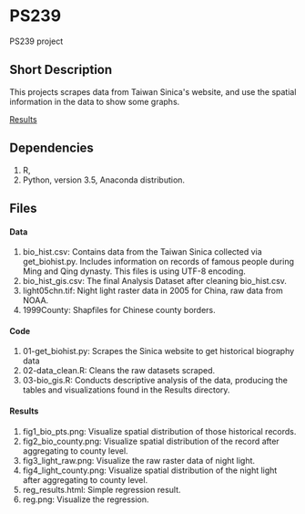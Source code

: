 # PS239
PS239 project

## Short Description

This projects scrapes data from Taiwan Sinica's website, and use the spatial information in the data to show some graphs.

[Results](Results/slide.md)

## Dependencies

1. R,
2. Python, version 3.5, Anaconda distribution.

## Files

#### Data

1. bio\_hist.csv: Contains data from the Taiwan Sinica collected via get_biohist.py. Includes information on records of famous people during Ming and Qing dynasty. This files is using UTF-8 encoding.
2. bio\_hist_gis.csv: The final Analysis Dataset after cleaning bio\_hist.csv.
3. light05chn.tif: Night light raster data in 2005 for China, raw data from NOAA.
4. 1999County: Shapfiles for Chinese county borders.

#### Code

1. 01-get_biohist.py: Scrapes the Sinica website to get historical biography data
2. 02-data_clean.R: Cleans the raw datasets scraped.
2. 03-bio_gis.R: Conducts descriptive analysis of the data, producing the tables and visualizations found in the Results directory.

#### Results

1. fig1\_bio_pts.png: Visualize spatial distribution of those historical records.
2. fig2\_bio_county.png: Visualize spatial distribution of the record after aggregating to county level.
3. fig3\_light_raw.png: Visualize the raw raster data of night light. 
4. fig4\_light_county.png: Visualize spatial distribution of the night light after aggregating to county level.
5. reg\_results.html: Simple regression result.
6. reg.png: Visualize the regression.

